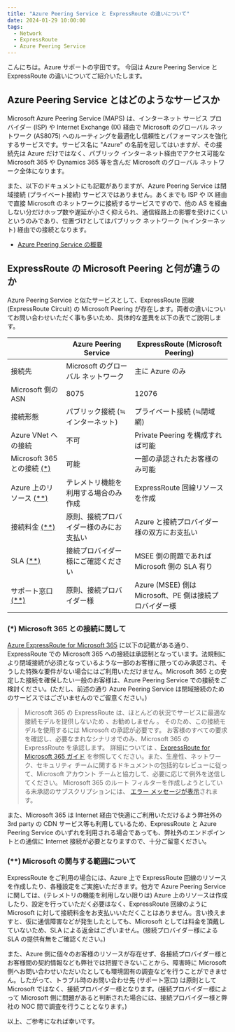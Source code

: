 ```yaml
---
title: "Azure Peering Service と ExpressRoute の違いについて"
date: 2024-01-29 10:00:00
tags:
  - Network
  - ExpressRoute
  - Azure Peering Service
---
```


こんにちは。Azure サポートの宇田です。
今回は Azure Peering Service と ExpressRoute の違いについてご紹介いたします。

## Azure Peering Service とはどのようなサービスか

Microsoft Azure Peering Service (MAPS) は、インターネット サービス プロバイダー (ISP) や Internet Exchange (IX) 経由で Microsoft のグローバル ネットワーク (AS8075) へのルーティングを最適化し信頼性とパフォーマンスを強化するサービスです。サービス名に "Azure" の名前を冠してはいますが、その接続先は Azure だけではなく、パブリック インターネット経由でアクセス可能な Microsoft 365 や Dynamics 365 等を含んだ Microsoft のグローバル ネットワーク全体になります。

また、以下のドキュメントにも記載がありますが、Azure Peering Service は閉域接続 (プライベート接続) サービスではありません。あくまでも ISP や IX 経由で直接 Microsoft のネットワークに接続するサービスですので、他の AS を経由しない分だけホップ数や遅延が小さく抑えられ、通信経路上の影響を受けにくいというのみであり、位置づけとしてはパブリック ネットワーク (≒インターネット) 経由での接続となります。

* [Azure Peering Service の概要](https://learn.microsoft.com/ja-jp/azure/peering-service/about)

## ExpressRoute の Microsoft Peering と何が違うのか

Azure Peering Service と似たサービスとして、ExpressRoute 回線 (ExpressRoute Circuit) の Microsoft Peering が存在します。両者の違いについてお問い合わせいただく事も多いため、具体的な差異を以下の表でご説明します。

|  | Azure Peering Service | ExpressRoute (Microsoft Peering) |
| ---- | ---- | ---- |
| 接続先 | Microsoft のグローバル ネットワーク | 主に Azure のみ |
| Microsoft 側の ASN | 8075 | 12076 |
| 接続形態 | パブリック接続 (≒インターネット) | プライベート接続 (≒閉域網) |
| Azure VNet への接続 | 不可 | Private Peering を構成すれば可能 |
| Microsoft 365 との接続 [(*)](#Microsoft-365-との接続に関して) | 可能 | 一部の承認されたお客様のみ可能 |
| Azure 上のリソース [(**)](#Microsoft-の関与する範囲について) | テレメトリ機能を利用する場合のみ作成 | ExpressRoute 回線リソースを作成 |
| 接続料金 [(**)](#Microsoft-の関与する範囲について) | 原則、接続プロバイダー様のみにお支払い | Azure と接続プロバイダー様の双方にお支払い |
| SLA [(**)](#Microsoft-の関与する範囲について) | 接続プロバイダー様にご確認ください | MSEE 側の問題であれば Microsoft 側の SLA 有り |
| サポート窓口 [(**)](#Microsoft-の関与する範囲について) | 原則、接続プロバイダー様 | Azure (MSEE) 側は Microsoft、PE 側は接続プロバイダー様 |

### (*) Microsoft 365 との接続に関して

[Azure ExpressRoute for Microsoft 365](https://learn.microsoft.com/ja-jp/microsoft-365/enterprise/azure-expressroute) に以下の記載がある通り、ExpressRoute での Microsoft 365 への接続は承認制となっています。法規制により閉域接続が必須となっているような一部のお客様に限ってのみ承認され、そうした特殊な要件がない場合にはご利用いただけません。Microsoft 365 との安定した接続を確保したい一般のお客様は、Azure Peering Service での接続をご検討ください。(ただし、前述の通り Azure Peering Service は閉域接続のためのサービスではございませんのでご留意ください。)

> Microsoft 365 の ExpressRoute は、ほとんどの状況でサービスに最適な接続モデルを提供しないため 、お勧めしません 。 そのため、この接続モデルを使用するには Microsoft の承認が必要です。 お客様のすべての要求を確認し、必要なまれなシナリオでのみ、Microsoft 365 の ExpressRoute を承認します。 詳細については 、[ExpressRoute for Microsoft 365 ガイド](https://aka.ms/erguide) を参照してください。また、生産性、ネットワーク、セキュリティ チームに関するドキュメントの包括的なレビューに従って、Microsoft アカウント チームと協力して、必要に応じて例外を送信してください。 Microsoft 365 のルート フィルターを作成しようとしている未承認のサブスクリプションには、 [エラー メッセージが表示](https://support.microsoft.com/kb/3181709)されます。

また、Microsoft 365 は Internet 経由で快適にご利用いただけるよう弊社外の 3rd party の CDN サービス等も利用しているため、ExpressRoute と Azure Peering Service のいずれを利用される場合であっても、弊社外のエンドポイントとの通信に Internet 接続が必要となりますので、十分ご留意ください。

### (**) Microsoft の関与する範囲について

ExpressRoute をご利用の場合には、Azure 上で ExpressRoute 回線のリソースを作成したり、各種設定をご実施いただきます。他方で Azure Peering Service に関しては、(テレメトリの機能を利用しない限りは) Azure 上のリソースは作成したり、設定を行っていただく必要はなく、ExpressRoute 回線のように Microsoft に対して接続料金をお支払いいただくことはありません。言い換えますと、仮に通信障害などが発生したとしても、Microsoft としては料金を頂戴していないため、SLA による返金はございません。(接続プロバイダー様による SLA の提供有無をご確認ください。)

また、Azure 側に個々のお客様のリソースが存在せず、各接続プロバイダー様とお客様間の契約情報なども弊社では把握できないことから、障害時に Microsoft 側へお問い合わせいただいたとしても環境固有の調査などを行うことができません。したがって、トラブル時のお問い合わせ先 (サポート窓口) は原則として Microsoft ではなく、接続プロバイダー様となります。(接続プロバイダー様によって Microsoft 側に問題があると判断された場合には、接続プロバイダー様と弊社の NOC 間で調査を行うこととなります。)

以上、ご参考になれば幸いです。
